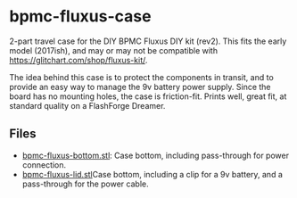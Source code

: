 # bpmc-fluxus-case

2-part travel case for the DIY BPMC Fluxus DIY kit (rev2). This fits the early model (2017ish), and may or may not be compatible with <https://glitchart.com/shop/fluxus-kit/>.

The idea behind this case is to protect the components in transit, and to provide an easy way to manage the 9v battery power supply. Since the board has no mounting holes, the case is friction-fit. Prints well, great fit, at standard quality on a FlashForge Dreamer.

## Files

* [bpmc-fluxus-bottom.stl](bpmc-fluxus-bottom.stl): Case bottom, including pass-through for power connection.
* [bpmc-fluxus-lid.stl](bpmc-fluxus-lid.stl)Case bottom, including a clip for a 9v battery, and a pass-through for the power cable.



